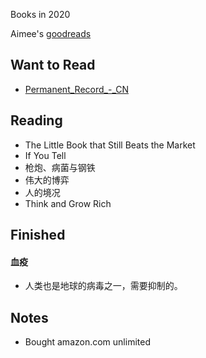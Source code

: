 Books in 2020

Aimee's [goodreads](https://www.goodreads.com/user/show/90889710-aimee-zhu)

## Want to Read

- [Permanent_Record_-_CN](https://a.temporaryrecord.com/Permanent_Record_-_CN_edition_with_underlined_redactions.pdf)

## Reading

- The Little Book that Still Beats the Market
- If You Tell
- 枪炮、病菌与钢铁
- 伟大的博弈
- 人的境况
- Think and Grow Rich


## Finished

#### 血疫

- 人类也是地球的病毒之一，需要抑制的。


## Notes

- Bought amazon.com unlimited


